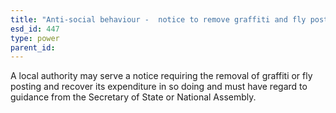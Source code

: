 ```yaml
---
title: "Anti-social behaviour -  notice to remove graffiti and fly posting"
esd_id: 447
type: power
parent_id:  
---
```


A local authority may serve a notice requiring the removal of graffiti or fly posting and recover its expenditure in so doing and must have regard to guidance from the Secretary of State or National Assembly.


